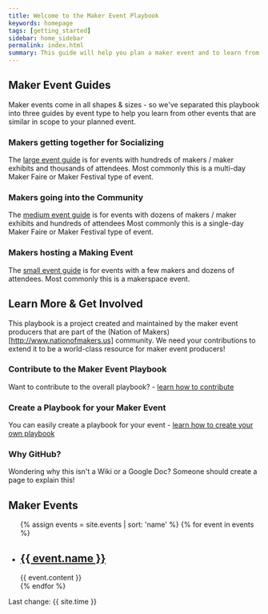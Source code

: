 ```yaml
---
title: Welcome to the Maker Event Playbook
keywords: homepage
tags: [getting_started]
sidebar: home_sidebar
permalink: index.html
summary: This guide will help you plan a maker event and to learn from the experience of other maker event producers.
---
```


## Maker Event Guides
Maker events come in all shapes & sizes - so we've separated this playbook into three guides by event type to help you learn from other events that are similar in scope to your planned event.

### Makers getting together for Socializing
The [large event guide](makers_socializing.html) is for events with hundreds of makers / maker exhibits and thousands of attendees. Most commonly this is a multi-day Maker Faire or Maker Festival type of event.

###  Makers going into the Community
The [medium event guide](makers_going_into_community.html) is for events with dozens of makers / maker exhibits and hundreds of attendees
Most commonly this is a single-day Maker Faire or Maker Festival type of event.

### Makers hosting a Making Event
The [small event guide](makers_hosting_making.html) is for events with a few makers and dozens of attendees. Most commonly this is a makerspace event. 




## Learn More & Get Involved
This playbook is a project created and maintained by the maker event producers that are part of the (Nation of Makers)[http://www.nationofmakers.us] community. We need your contributions to extend it to be a world-class resource for maker event producers!

### Contribute to the Maker Event Playbook
Want to contribute to the overall playbook? - [learn how to contribute](contributing.html)

### Create a Playbook for your Maker Event
You can easily create a playbook for your event - [learn how to create your own playbook](document_your_event.html)

### Why GitHub?
Wondering why this isn't a Wiki or a Google Doc? Someone should create a page to explain this!


## Maker Events

<div class="maker-events">
    <ul class="listing">
        {% assign events = site.events | sort: 'name' %}
        {% for event in events %}
        <li>
            <h2><a href="{{ event.url | prepend: site.baseurl }}">{{ event.name }}</a></h2>
            {{ event.content }}
        </li>
        {% endfor %}
    </ul>
</div>

Last change: {{ site.time }}


